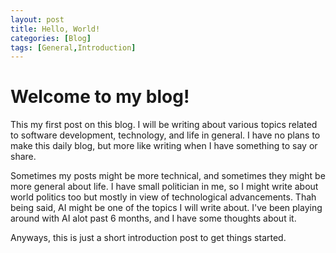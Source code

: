 ```yaml
---
layout: post
title: Hello, World!
categories: [Blog]
tags: [General,Introduction]
---
```


# Welcome to my blog!

This my first post on this blog. I will be writing about various topics related to software development, technology, and life in general. I have no plans to make this daily blog, but more like writing when I have something to say or share. 

Sometimes my posts might be more technical, and sometimes they might be more general about life. I have small politician in me, so I might write about world politics too but mostly in view of technological advancements. Thah being said, AI might be one of the topics I will write about. I've been playing around with AI alot past 6 months, and I have some thoughts about it.

Anyways, this is just a short introduction post to get things started. 

